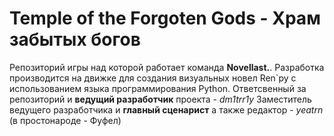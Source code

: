 <h1>Temple of the Forgoten Gods - Храм забытых богов</h1>
Репозиторий игры над которой работает команда <b>Novellast.</b>. Разработка производится на движке для создания визуальных новел Ren`py с использованием языка программирования Python. 
Ответсвенный за репозиторий и <b>ведущий разработчик</b> проекта - <i>dm1trr1y</i>
Заместитель ведущего разработчика и <b>главный сценарист</b> а также редактор - <i>yeatrn</i> (в простонароде - Фуфел)
